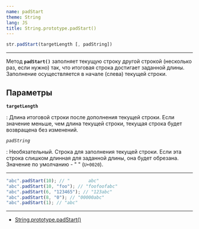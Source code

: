 ```yaml
---
name: padStart
theme: String
lang: JS
title: String.prototype.padStart()
---
```


```js
str.padStart(targetLength [, padString])
```

---

Метод **`padStart()`** заполняет текущую строку другой строкой (несколько раз, если нужно) так, что итоговая строка достигает заданной длины. Заполнение осуществляется в начале (слева) текущей строки.

## Параметры

**`targetLength`**

: Длина итоговой строки после дополнения текущей строки. Если значение меньше, чем длина текущей строки, текущая строка будет возвращена без изменений.

_`padString`_

: Необязательный. Строка для заполнения текущей строки. Если эта строка слишком длинная для заданной длины, она будет обрезана. Значение по умолчанию - "&nbsp;" (`U+0020`).

---

```js
"abc".padStart(10); // "       abc"
"abc".padStart(10, "foo"); // "foofoofabc"
"abc".padStart(6, "123465"); // "123abc"
"abc".padStart(8, "0"); // "00000abc"
"abc".padStart(1); // "abc"
```

---

- [String.prototype.padStart()](https://developer.mozilla.org/ru/docs/Web/JavaScript/Reference/Global_Objects/String/padStart)
